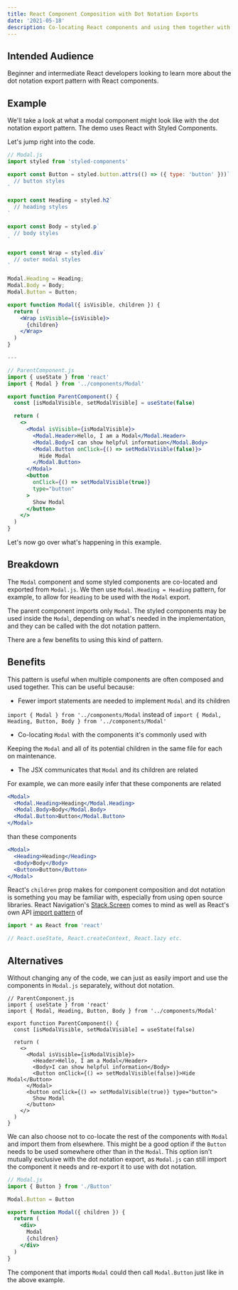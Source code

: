 ```yaml
---
title: React Component Composition with Dot Notation Exports
date: '2021-05-18'
description: Co-locating React components and using them together with dot notation
---
```


## Intended Audience

Beginner and intermediate React developers looking to learn more about the dot notation export pattern with React components.

## Example

We'll take a look at what a modal component might look like with the dot notation export pattern. The demo uses React with Styled Components.

Let's jump right into the code.

```jsx
// Modal.js
import styled from 'styled-components'

export const Button = styled.button.attrs(() => ({ type: 'button' }))`
  // button styles
`

export const Heading = styled.h2`
  // heading styles
`

export const Body = styled.p`
  // body styles
`

export const Wrap = styled.div`
  // outer modal styles
`

Modal.Heading = Heading;
Modal.Body = Body;
Modal.Button = Button;

export function Modal({ isVisible, children }) {
  return (
    <Wrap isVisible={isVisible}>
      {children}
    </Wrap>
  )
}

---

// ParentComponent.js
import { useState } from 'react'
import { Modal } from '../components/Modal'

export function ParentComponent() {
  const [isModalVisible, setModalVisible] = useState(false)

  return (
    <>
      <Modal isVisible={isModalVisible}>
        <Modal.Header>Hello, I am a Modal</Modal.Header>
        <Modal.Body>I can show helpful information</Modal.Body>
        <Modal.Button onClick={() => setModalVisible(false)}>
          Hide Modal
        </Modal.Button>
      </Modal>
      <button
        onClick={() => setModalVisible(true)}
        type="button"
      >
        Show Modal
      </button>
    </>
  )
}
```

Let's now go over what's happening in this example.

## Breakdown

The `Modal` component and some styled components are co-located and exported from `Modal.js`. We then use `Modal.Heading = Heading` pattern, for example, to allow for `Heading` to be used with the `Modal` export.

The parent component imports only `Modal`. The styled components may be used inside the `Modal`, depending on what's needed in the implementation, and they can be called with the dot notation pattern.

There are a few benefits to using this kind of pattern.

## Benefits

This pattern is useful when multiple components are often composed and used together. This can be useful because:

- Fewer import statements are needed to implement `Modal` and its children

`import { Modal } from '../components/Modal` instead of `import { Modal, Heading, Button, Body } from '../components/Modal'`

- Co-locating `Modal` with the components it's commonly used with

Keeping the `Modal` and all of its potential children in the same file for each on maintenance.

- The JSX communicates that `Modal` and its children are related

For example, we can more easily infer that these components are related

```jsx
<Modal>
  <Modal.Heading>Heading</Modal.Heading>
  <Modal.Body>Body</Modal.Body>
  <Modal.Button>Button</Modal.Button>
</Modal>
```

than these components

```jsx
<Modal>
  <Heading>Heading</Heading>
  <Body>Body</Body>
  <Button>Button</Button>
</Modal>
```

React's `children` prop makes for component composition and dot notation is something you may be familiar with, especially from using open source libraries. React Navigation's [Stack.Screen](https://reactnavigation.org/docs/screen) comes to mind as well as React's own API [import pattern](https://reactjs.org/blog/2020/09/22/introducing-the-new-jsx-transform.html) of

```jsx
import * as React from 'react'

// React.useState, React.createContext, React.lazy etc.
```

## Alternatives

Without changing any of the code, we can just as easily import and use the components in `Modal.js` separately, without dot notation.

```jsx{3,11,12,13}
// ParentComponent.js
import { useState } from 'react'
import { Modal, Heading, Button, Body } from '../components/Modal'

export function ParentComponent() {
  const [isModalVisible, setModalVisible] = useState(false)

  return (
    <>
      <Modal isVisible={isModalVisible}>
        <Header>Hello, I am a Modal</Header>
        <Body>I can show helpful information</Body>
        <Button onClick={() => setModalVisible(false)}>Hide Modal</Button>
      </Modal>
      <button onClick={() => setModalVisible(true)} type="button">
        Show Modal
      </button>
    </>
  )
}
```

We can also choose not to co-locate the rest of the components with `Modal` and import them from elsewhere. This might be a good option if the `Button` needs to be used somewhere other than in the `Modal`. This option isn't mutually exclusive with the dot notation export, as `Modal.js` can still import the component it needs and re-export it to use with dot notation.

```jsx
// Modal.js
import { Button } from './Button'

Modal.Button = Button

export function Modal({ children }) {
  return (
    <div>
      Modal
      {children}
    </div>
  )
}
```

The component that imports `Modal` could then call `Modal.Button` just like in the above example.
